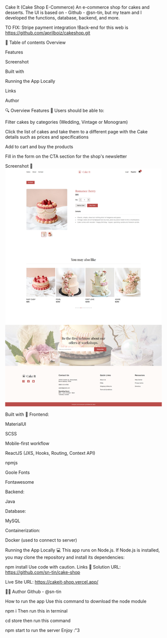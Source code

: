Cake It (Cake Shop E-Commerce)
An e-commerce shop for cakes and desserts.
The UI is based on - Github - @sn-tin, but my team and I developed the functions, database, backend, and more.

TO FIX: Stripe payment integration
!Back-end for this web is https://github.com/aprilboiz/cakeshop.git

📖 Table of contents
Overview

Features

Screenshot

Built with

Running the App Locally

Links

Author

🔍 Overview
Features 📂
Users should be able to:

Filter cakes by categories (Wedding, Vintage or Monogram)

Click the list of cakes and take them to a different page with the Cake details such as prices and specifications

Add to cart and buy the products

Fill in the form on the CTA section for the shop's newsletter

Screenshot 📸
![alt text](./store/src/assets/cakeit-product.jpg)

Built with 🔨
Frontend:

MaterialUI

SCSS

Mobile-first workflow

ReactJS (JXS, Hooks, Routing, Context API)

npmjs

Goole Fonts

Fontawesome

Backend:

Java

Database:

MySQL

Containerization:

Docker (used to connect to server)

Running the App Locally 💻
This app runs on Node.js. If Node.js is installed, you may clone the repository and install its dependencies:

npm install
Use code with caution.
Links 🔗
Solution URL: https://github.com/sn-tin/cake-shop

Live Site URL: https://cakeit-shop.vercel.app/

👩‍💻 Author
Github - @sn-tin

How to run the app
Use this command to download the node module

npm i
Then run this in terminal

cd store
then run this command

npm start to run the server
Enjoy :"3

